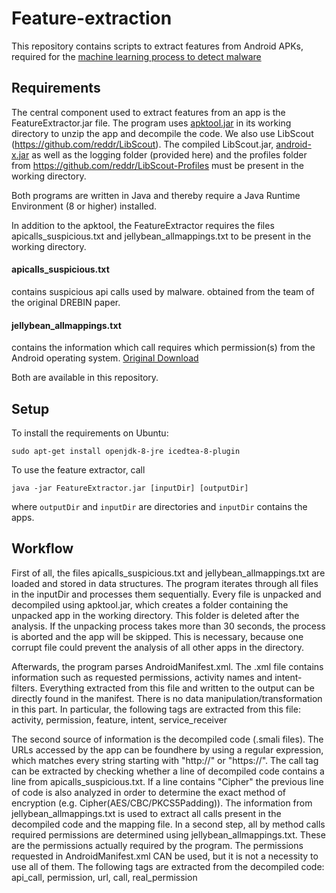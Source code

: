 Feature-extraction
===
This repository contains scripts to extract features from Android APKs, required for the [machine learning process to detect malware](https://github.com/33onethird/malware-test)

Requirements
---
The central component used to extract features from an app is the FeatureExtractor.jar file. 
The program uses [apktool.jar](https://ibotpeaches.github.io/Apktool/) in its working directory to unzip the app and decompile the code. 
We also use LibScout (https://github.com/reddr/LibScout). The compiled LibScout.jar, [android-x.jar](https://github.com/reddr/LibScout/tree/master/lib) as well as the logging folder (provided here) and the profiles folder from https://github.com/reddr/LibScout-Profiles must be present in the working directory.

Both programs are written in Java and thereby require a Java Runtime Environment (8 or higher) installed. 

In addition to the apktool, the FeatureExtractor requires the files apicalls_suspicious.txt and jellybean_allmappings.txt to be present in 
the working directory. 
#### apicalls_suspicious.txt
contains suspicious api calls used by malware. obtained from the team of the original DREBIN paper.

#### jellybean_allmappings.txt 
contains the information which call requires which permission(s) from the Android operating system.
[Original Download](http://pscout.csl.toronto.edu/data/old/jellybean_allmappings.txt)

Both are available in this repository.

Setup
---
To install the requirements on Ubuntu:

```sudo apt-get install openjdk-8-jre icedtea-8-plugin```

To use the feature extractor, call

```java -jar FeatureExtractor.jar [inputDir] [outputDir]```

where `outputDir` and `inputDir` are directories and `inputDir` contains the apps.

Workflow
---
First of all, the files apicalls_suspicious.txt and jellybean_allmappings.txt are loaded and stored in data structures. The program iterates through all files in the inputDir and processes them sequentially. Every file is unpacked and decompiled using apktool.jar, which creates a folder containing the unpacked app in the working directory. This folder is deleted after the analysis. If the unpacking process takes more than 30 seconds, the process is aborted and the app will be skipped. This is necessary, because one corrupt file could prevent the analysis of all other apps in the directory.

Afterwards, the program parses AndroidManifest.xml. The .xml file contains information such as requested permissions, activity names and intent-filters. Everything extracted from this file and written to the output can be directly found in the manifest. There is no data manipulation/transformation in this part. In particular, the following tags are extracted from this file: activity, permission, feature, intent, service_receiver  



The second source of information is the decompiled code (.smali files). The URLs accessed by the app can be foundhere by using a regular expression, which matches every string starting with "http://" or "https://". The call tag can be extracted by checking whether a line of decompiled code contains a line from apicalls_suspicious.txt. If a line contains "Cipher" the previous line of code is also analyzed in order to determine the exact method of encryption (e.g. Cipher(AES/CBC/PKCS5Padding)). The information from jellybean_allmappings.txt is used to extract all calls present in the decompiled code and the mapping file. In a second step, all by method calls required permissions are determined using jellybean_allmappings.txt. These are the permissions actually required by the program. The permissions requested in AndroidManifest.xml CAN be used, but it is not a necessity to use all of them. The following tags are extracted from the decompiled code: api_call, permission, url, call, real_permission  
